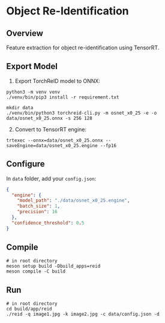# Object Re-Identification

## Overview
Feature extraction for object re-identification using TensorRT.

## Export Model
1. Export TorchReID model to ONNX:
```shell
python3 -m venv venv
./venv/bin/pip3 install -r requirement.txt
```

```shell
mkdir data
./venv/bin/python3 torchreid-cli.py -m osnet_x0_25 -e -o data/osnet_x0_25.onnx -s 256 128
```

2. Convert to TensorRT engine:
```shell
trtexec --onnx=data/osnet_x0_25.onnx --saveEngine=data/osnet_x0_25.engine --fp16
```

## Configure
In `data` folder, add your `config.json`:
```json
{
  "engine": {
    "model_path": "./data/osnet_x0_25.engine",
    "batch_size": 1,
    "precision": 16
  },
  "confidence_threshold": 0.5
}
```

## Compile
```shell
# in root directory
meson setup build -Dbuild_apps=reid
meson compile -C build
```
## Run
```shell
# in root directory
cd build/app/reid
./reid -q image1.jpg -k image2.jpg -c data/config.json -d
```